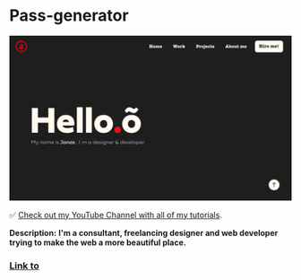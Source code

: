 # Pass-generator

![Login-form-app](https://github.com/Jonasodiq/my-portfolio/blob/main/assets/images/portfolio.png)

✅ [Check out my YouTube Channel with all of my tutorials](https://www.youtube.com).

**Description:**
**I'm a consultant, freelancing designer and web developer trying to make the web a more beautiful place.**

### [Link to](https://silver-my-portfolio.netlify.app/)